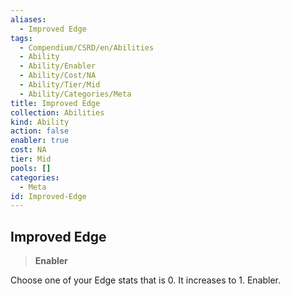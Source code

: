 ```yaml
---
aliases:
  - Improved Edge
tags:
  - Compendium/CSRD/en/Abilities
  - Ability
  - Ability/Enabler
  - Ability/Cost/NA
  - Ability/Tier/Mid
  - Ability/Categories/Meta
title: Improved Edge
collection: Abilities
kind: Ability
action: false
enabler: true
cost: NA
tier: Mid
pools: []
categories:
  - Meta
id: Improved-Edge
---
```

## Improved Edge    
>**Enabler**  
    
Choose one of your Edge stats that is 0. It increases to 1. Enabler.
